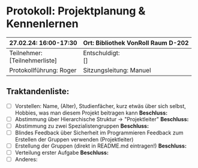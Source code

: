 # Protokoll: Projektplanung & Kennenlernen

| 27.02.24: 16:00-17:30              | Ort: Bibliothek VonRoll Raum D-202 |
| ---------------------------------- | ---------------------------------- |
| Teilnehmer:<br />[Teilnehmerliste] | Entschuldigt:<br />[]              |
| Protokollführung: Roger           | Sitzungsleitung: Manuel            |

## Traktandenliste:

* [ ] Vorstellen: Name, (Alter), Studienfächer, kurz etwäs über sich selbst,
  Hobbies, was man diesem Projekt beitragen kann
  **Beschluss:**
* [ ] Abstimmung über Hierarchische Struktur -> "Projektleiter"
  **Beschluss:**
* [ ] Abstimmung zu zwei Spezialistengruppen
  **Beschluss:**
* [ ] Blindes Feedback über Sicherheit im Programmieren
  Feedback zum Erstellen der Gruppen verwenden (Projektleiter)
* [ ] Erstellung der Gruppen (direkt in README.md eintragen!)
  **Beschluss:**
* [ ] Verteilung erster Aufgabe
  **Beschluss:**
* [ ] Anderes:
